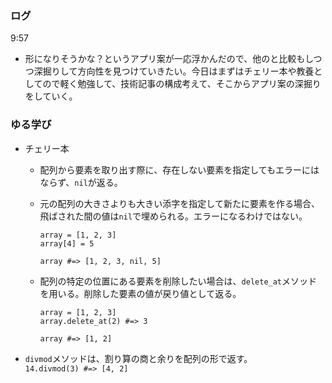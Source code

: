 ### ログ
9:57  
  - 形になりそうかな？というアプリ案が一応浮かんだので、他のと比較もしつつ深掘りして方向性を見つけていきたい。今日はまずはチェリー本や教養としてので軽く勉強して、技術記事の構成考えて、そこからアプリ案の深掘りをしていく。  

### ゆる学び
- チェリー本  
  - 配列から要素を取り出す際に、存在しない要素を指定してもエラーにはならず、`nil`が返る。  
  - 元の配列の大きさよりも大きい添字を指定して新たに要素を作る場合、飛ばされた間の値は`nil`で埋められる。エラーになるわけではない。
    ```
    array = [1, 2, 3]
    array[4] = 5
    
    array #=> [1, 2, 3, nil, 5]
    ```

  - 配列の特定の位置にある要素を削除したい場合は、`delete_at`メソッドを用いる。削除した要素の値が戻り値として返る。
    ```
    array = [1, 2, 3]
    array.delete_at(2) #=> 3
    
    array #=> [1, 2]
    ```
 
 - `divmod`メソッドは、割り算の商と余りを配列の形で返す。  
    `14.divmod(3) #=> [4, 2]`
